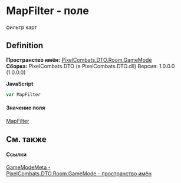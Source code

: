 # MapFilter - поле


фильтр карт



## Definition
**Пространство имён:** <a href="4d3fbb36-c354-8f6e-a905-e9536bb5c956">PixelCombats.DTO.Room.GameMode</a>  
**Сборка:** PixelCombats.DTO (в PixelCombats.DTO.dll) Версия: 1.0.0.0 (1.0.0.0)

**JavaScript**
``` JavaScript
var MapFilter
```



#### Значение поля
<a href="098d04a3-dd3c-39e8-277f-82f1a1cde40c">MapFilter</a>

## См. также


#### Ссылки
<a href="8cfb61fb-9136-66d6-4652-00bca13fbf61">GameModeMeta - </a>  
<a href="4d3fbb36-c354-8f6e-a905-e9536bb5c956">PixelCombats.DTO.Room.GameMode - пространство имён</a>  
